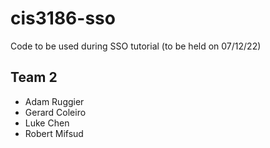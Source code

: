 # cis3186-sso
Code to be used during SSO tutorial (to be held on 07/12/22)
## Team 2
- Adam Ruggier
- Gerard Coleiro
- Luke Chen
- Robert Mifsud
